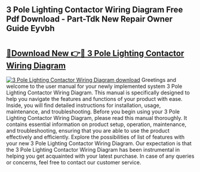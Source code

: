 ## 3 Pole Lighting Contactor Wiring Diagram Free Pdf Download - Part-Tdk New Repair Owner Guide Eyvbh

# <h2><a href="http://dfn6pe.blite.top/?on=3+Pole+Lighting+Contactor+Wiring+Diagram">🔗Download New 👉🔴 3 Pole Lighting Contactor Wiring Diagram</a></h2>

[![3 Pole Lighting Contactor Wiring Diagram download](https://i.imgur.com/lujVjoI.png)](http://dfn6pe.blite.top/?on=3+Pole+Lighting+Contactor+Wiring+Diagram)
Greetings and welcome to the user manual for your newly implemented system 3 Pole Lighting Contactor Wiring Diagram. This manual is specifically designed to help you navigate the features and functions of your product with ease. Inside, you will find detailed instructions for installation, usage, maintenance, and troubleshooting. Before you begin using your 3 Pole Lighting Contactor Wiring Diagram, please read this manual thoroughly. It contains essential information on product setup, operation, maintenance, and troubleshooting, ensuring that you are able to use the product effectively and efficiently. Explore the possibilities of list of features with your new 3 Pole Lighting Contactor Wiring Diagram. Our expectation is that the 3 Pole Lighting Contactor Wiring Diagram has been instrumental in helping you get acquainted with your latest purchase. In case of any queries or concerns, feel free to contact our customer service.
